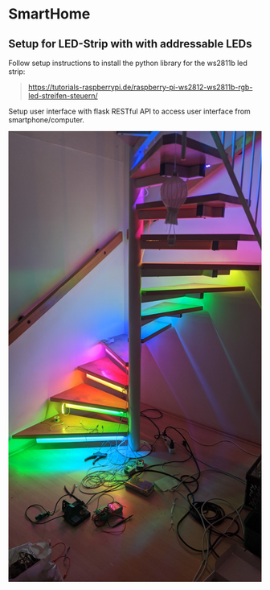 # SmartHome

## Setup for LED-Strip with with addressable LEDs

Follow setup instructions to install the python library for the ws2811b led strip: 
> https://tutorials-raspberrypi.de/raspberry-pi-ws2812-ws2811b-rgb-led-streifen-steuern/

Setup user interface with flask RESTful API to access user interface from smartphone/computer.

![](/doc/steps.jpg?raw=true)
